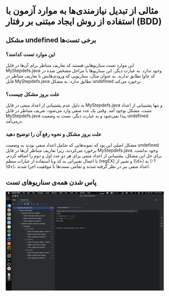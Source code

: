 # مثالی از تبدیل نیازمندی‌ها به موارد آزمون با استفاده از روش ایجاد مبتنی بر رفتار (BDD)

## مشکل undefined برخی تست‌ها

### این موارد تست کدامند؟
این موارد تست سناریوهایی هستند که تعاریف متناظر برای آن‌ها در فایل MyStepdefs.java وجود ندارد. به عبارت دیگر، این سناریوها با مراحل مشخص شده در کد جاوا تطابق ندارند. به عنوان مثال، سناریویی که ورودی‌هایش با تعاریف متناظر در فایل MyStepdefs.java تطابق ندارد، به مشکل undefined برخورد می‌کند.

### علت بروز مشکل چیست؟
به دلیل عدم پشتیبانی از اعداد منفی در فایل MyStepdefs.java و تنها پشتیبانی از اعداد مثبت، مشکل بوجود آمد. وقتی یک عدد منفی وارد می‌شود، تعریف متناظر در فایل MyStepdefs.java پیدا نمی‌شود و به عبارت دیگر، تست به وضعیت undefined درمی‌آمد.

### علت بروز مشکل و نحوه رفع آن را توضیح دهید
مشکل اصلی این بود که نمونه‌هایی که شامل اعداد منفی بودند به وضعیت undefined برخورد می‌کردند، زیرا تعاریف متناظر آن‌ها در فایل MyStepdefs.java وجود نداشت. برای حل این مشکل،  پشتیبانی از اعداد منفی برای هر دو عدد اول و دوم را اضافه کردم. با اعمال تغییراتی به کد وبا استفاده از عبارات منظم (regEX) و تغییر از (\\d+)  به‌ (-?\\d+)، اعداد منفی نیز در نظر گرفته شدند و تمامی تست‌ها با موفقیت اجرا شدند.

## پاس شدن ‌همه‌ی سناریوهای تست
![img.png](result.png)